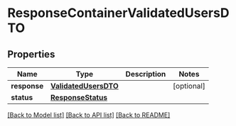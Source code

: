 # ResponseContainerValidatedUsersDTO

## Properties
Name | Type | Description | Notes
------------ | ------------- | ------------- | -------------
**response** | [**ValidatedUsersDTO**](ValidatedUsersDTO.md) |  | [optional] 
**status** | [**ResponseStatus**](ResponseStatus.md) |  | 

[[Back to Model list]](../README.md#documentation-for-models) [[Back to API list]](../README.md#documentation-for-api-endpoints) [[Back to README]](../README.md)


